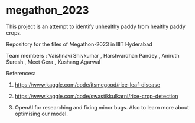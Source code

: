 # megathon_2023

This project is an attempt to identify unhealthy paddy from healthy paddy crops.

Repository for the files of Megathon-2023 in IIIT Hyderabad


Team members : Vaishnavi Shivkumar , Harshvardhan Pandey , Aniruth Suresh , Meet Gera , Kushang Agarwal

References: 

1) https://www.kaggle.com/code/itsmegood/rice-leaf-disease

2) https://www.kaggle.com/code/swastikkulkarni/rice-crop-detection
            
3) OpenAI for researching and fixing minor bugs. Also to learn more about optimising our model.
